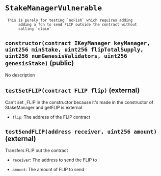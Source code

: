 # `StakeManagerVulnerable`

     This is purely for testing `noFish` which requires adding
          adding a fcn to send FLIP outside the contract without
          calling `claim`

## `constructor(contract IKeyManager keyManager, uint256 minStake, uint256 flipTotalSupply, uint256 numGenesisValidators, uint256 genesisStake)` (public)

No description

## `testSetFLIP(contract FLIP flip)` (external)

 Can't set _FLIP in the constructor because it's made in the constructor
         of StakeManager and getFLIP is external

- `flip`:      The address of the FLIP contract

## `testSendFLIP(address receiver, uint256 amount)` (external)

 Transfers FLIP out the contract

- `receiver`:  The address to send the FLIP to

- `amount`:    The amount of FLIP to send
